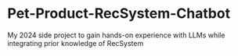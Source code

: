 # Pet-Product-RecSystem-Chatbot
My 2024 side project to gain hands-on experience with LLMs while integrating prior knowledge of RecSystem

